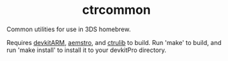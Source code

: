 <b><center>ctrcommon</center></b>
==========

Common utilities for use in 3DS homebrew.

Requires [devkitARM](http://sourceforge.net/projects/devkitpro/files/devkitARM/), [aemstro](https://github.com/smealum/aemstro), and [ctrulib](https://github.com/smealum/ctrulib) to build. Run 'make' to build, and run 'make install' to install it to your devkitPro directory.
